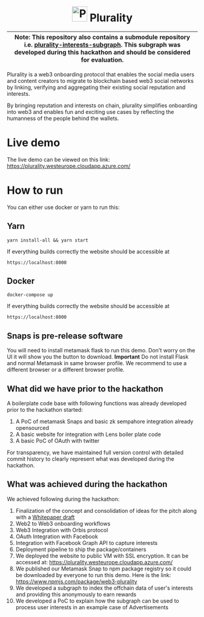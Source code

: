 <p align="center">
    <h1 align="center">
      <picture>
        <img width="40" alt="Plurality icon." src="https://github.com/Web3-Plurality/zk-onchain-identity-verification/blob/main/dapp-verifier/verifier-app/src/images/plurality.png">
      </picture>
      Plurality
    </h1>
</p>

|Note: This repository also contains a submodule repository i.e. [plurality-interests-subgraph](https://github.com/Web3-Plurality/plurality-interests-subgraph). This subgraph was developed during this hackathon and should be considered for evaluation.  |
| ------------------------------------------------------------------------------------------------------------------------------------------------------------------------------------------------------------------------------------------ |

Plurality is a web3 onboarding protocol that enables the social media users and content creators to migrate to blockchain based web3 social networks by linking, verifying and aggregating their existing social reputation and interests.

By bringing reputation and interests on chain, plurality simplifies onboarding into web3 and enables fun and exciting use cases by reflecting the humanness of the people behind the wallets.

# Live demo

The live demo can be viewed on this link:
https://plurality.westeurope.cloudapp.azure.com/

# How to run

You can either use docker or yarn to run this:

## Yarn

```shell
yarn install-all && yarn start
```

If everything builds correctly the website should be accessible at

```shell
https://localhost:8000
```

## Docker

```shell
docker-compose up
```

If everything builds correctly the website should be accessible at

```shell
https://localhost:8000
```

## Snaps is pre-release software

You will need to install metamask flask to run this demo. Don't worry on the UI it will show you the button to download.
**Important** Do not install Flask and normal Metamask in same browser profile. We recommend to use a different browser or a different browser profile.

## What did we have prior to the hackathon
 
A boilerplate code base with following functions was already developed prior to the hackathon started:

1. A PoC of metamask Snaps and basic zk sempahore integration already opensourced
2. A basic website for integration with Lens boiler plate code
3. A basic PoC of OAuth with twitter

For transparency, we have maintained full version control with detailed commit history to clearly represent what was developed during the hackathon.

## What was achieved during the hackathon

We achieved following during the hackathon:

1. Finalization of the concept and consolidation of ideas for the pitch along with a [Whitepaper draft](WhitepaperDraft.md)
2. Web2 to Web3 onboarding workflows
3. Web3 Integration with Orbis protocol
4. OAuth Integration with Facebook
5. Integration with Facebook Graph API to capture interests
6. Deployment pipeline to ship the package/containers
7. We deployed the website to public VM with SSL encryption. It can be accessed at: https://plurality.westeurope.cloudapp.azure.com/
8. We published our Metamask Snap to npm package registry so it could be downloaded by everyone to run this demo. Here is the link: https://www.npmjs.com/package/web3-plurality
9. We developed a subgraph to index the offchain data of user's interests and providing this anonymously to earn rewards
10. We developed a PoC to explain how the subgraph can be used to process user interests in an example case of Advertisements